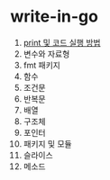 # write-in-go

1. [print 및 코드 실행 방법]([https://github.com/syg0203/write-in-go/blob/main/1.%20hello.go])
2. 변수와 자료형
3. fmt 패키지
4. 함수
5. 조건문
6. 반복문
7. 배열
9. 구조체
9. 포인터
10. 패키지 및 모듈
11. 슬라이스
12. 메소드
